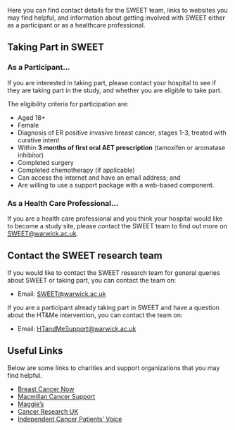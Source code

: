 Here you can find contact details for the SWEET team, links to websites you may find helpful, and information about getting involved with SWEET either as a participant or as a healthcare professional.

## Taking Part in SWEET

### As a Participant...

If you are interested in taking part, please contact your hospital to see if they are taking part in the study, and whether you are eligible to take part.

The eligibility criteria for participation are:

- Aged 18+
- Female
- Diagnosis of ER positive invasive breast cancer, stages 1-3, treated with curative intent
- Within <b>3 months of first oral AET prescription</b> (tamoxifen or aromatase inhibitor)
- Completed surgery
- Completed chemotherapy (if applicable)
- Can access the internet and have an email address; and
- Are willing to use a support package with a web-based component.

### As a Health Care Professional...

If you are a health care professional and you think your hospital would like to become a study site, please contact the SWEET team to find out more on [SWEET@warwick.ac.uk](mailto:SWEET@warwick.ac.uk).


## Contact the SWEET research team

If you would like to contact the SWEET research team for general queries about SWEET or taking part, you can contact the team on:

- Email: [SWEET@warwick.ac.uk ](mailto:SWEET@warwick.ac.uk)

If you are a participant already taking part in SWEET and have a question about the HT&Me intervention, you can contact the team on:

- Email: [HTandMeSupport@warwick.ac.uk](mailto:HTandMeSupport@warwick.ac.uk)

<!-- ## Follow us on Twitter

Follow us on Twitter and keep up to date with all the latest news related to the SWEET research programme!

- [Link to Twitter page (when created)](#) -->

## Useful Links

Below are some links to charities and support organizations that you may find helpful.

- [Breast Cancer Now](https://breastcancernow.org/)
- [Macmillan Cancer Support](https://www.macmillan.org.uk/)
- [Maggie’s](https://www.maggies.org/)
- [Cancer Research UK](https://www.cancerresearchuk.org/)
- [Independent Cancer Patients’ Voice](https://www.independentcancerpatientsvoice.org.uk/)

